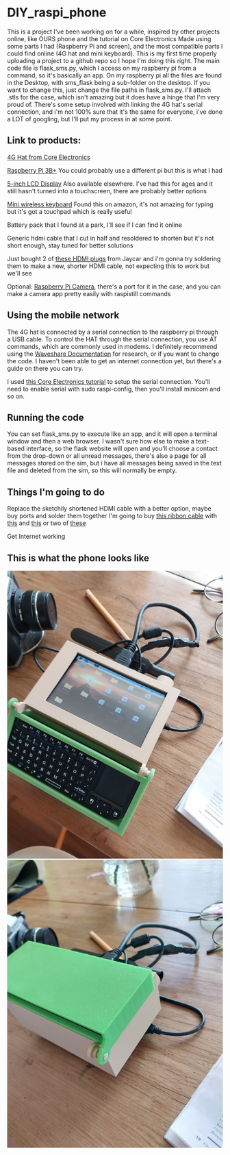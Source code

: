 # DIY_raspi_phone
This is a project I've been working on for a while, inspired by other projects online, like OURS phone and the tutorial on Core Electronics
Made using some parts I had (Raspberry Pi and screen), and the most compatible parts I could find online (4G hat and mini keyboard). 
This is my first time properly uploading a project to a github repo so I hope I'm doing this right. 
The main code file is flask_sms.py, which I access on my raspberry pi from a command, so it's basically an app. On my raspberry pi all the files are found in the Desktop, with sms_flask being a sub-folder on the desktop. If you want to change this, just change the file paths in flask_sms.py.
I'll attach .stls for the case, which isn't amazing but it does have a hinge that I'm very proud of.
There's some setup involved with linking the 4G hat's serial connection, and i'm not 100% sure that it's the same for everyone, i've done a LOT of googling, but I'll put my process in at some point.


## Link to products:

[4G Hat from Core Electronics](https://core-electronics.com.au/waveshare-4g-hat-for-raspberry-pi-lte-cat-4-4g-3g-2g-gnss.html)

[Raspberry Pi 3B+](https://core-electronics.com.au/raspberry-pi-3-model-b-plus.html) You could probably use a different pi but this is what I had

[5-inch LCD Display](https://www.jaycar.com.au/5-inch-touchscreen-with-hdmi-and-usb/p/XC9024?pos=19&queryId=1e9a4a1daaf2ba708a8a63e453d139f2&sort=relevance&searchText=5%20inch) Also available elsewhere. I've had this for ages and it still hasn't turned into a touchscreen, there are probably better options

[Mini wireless keyboard](https://www.amazon.com.au/Rii-Wireless-Full-Featured-Multimedia-Shortcuts/dp/B07D3JWVQV) Found this on amazon, it's not amazing for typing but it's got a touchpad which is really useful

Battery pack that I found at a park, I'll see if I can find it online

Generic hdmi cable that I cut in half and resoldered to shorten but it's not short enough, stay tuned for better solutions

Just bought 2 of [these HDMI plugs](https://www.jaycar.com.au/gold-plated-pcb-mount-hdmi-plug/p/PP0941) from Jaycar and i'm gonna try soldering them to make a new, shorter HDMI cable, not expecting this to work but we'll see

Optional: [Raspberry Pi Camera](https://raspberry.piaustralia.com.au/collections/cameras), there's a port for it in the case, and you can make a camera app pretty easily with raspistill commands


## Using the mobile network
The 4G hat is connected by a serial connection to the raspberry pi through a USB cable.
To control the HAT through the serial connection, you use AT commands, which are commonly used in modems.
I definitely recommend using the [Waveshare Documentation](https://www.waveshare.com/wiki/SIM7600E-H_4G_HAT) for research, or if you want to change the code. I haven't been able to get an internet connection yet, but there's a guide on there you can try.

I used [this Core Electronics tutorial](https://core-electronics.com.au/guides/raspberry-pi-4g-gps-hat/) to setup the serial connection. You'll need to enable serial with sudo raspi-config, then you'll install minicom and so on.


## Running the code
You can set flask_sms.py to execute like an app, and it will open a terminal window and then a web browser. I wasn't sure how else to make a text-based interface, so the flask website will open and you'll choose a contact from the drop-down or all unread messages, there's also a page for all messages stored on the sim, but i have all messages being saved in the text file and deleted from the sim, so this will normally be empty.


## Things I'm going to do
Replace the sketchily shortened HDMI cable with a better option, maybe buy ports and solder them together
I'm going to buy [this ribbon cable](https://littlebirdelectronics.com.au/products/diy-hdmi-cable-parts-10-cm-hdmi-ribbon-cable?_pos=2&_sid=8684cfa62&_ss=r) with [this](https://littlebirdelectronics.com.au/products/diy-hdmi-cable-parts-right-angle-r-bend-hdmi-plug-adapter?pr_prod_strat=e5_desc&pr_rec_id=291504d27&pr_rec_pid=8811102011681&pr_ref_pid=8811092508961&pr_seq=uniform) and [this](https://littlebirdelectronics.com.au/products/diy-hdmi-cable-parts-right-angle-l-bend-hdmi-plug-adapter?pr_prod_strat=e5_desc&pr_rec_id=de5ccbaa6&pr_rec_pid=8811097522465&pr_ref_pid=8811102011681&pr_seq=uniform)
or two of [these](https://littlebirdelectronics.com.au/products/diy-hdmi-cable-parts-straight-hdmi-plug-adapter?pr_prod_strat=e5_desc&pr_rec_id=d0cdc2d81&pr_rec_pid=8811092508961&pr_ref_pid=8811097522465&pr_seq=uniform)

Get Internet working

## This is what the phone looks like

![phone1](https://github.com/boatartist/DIY_raspi_phone/blob/main/phone1.jpg)
![phone2](https://github.com/boatartist/DIY_raspi_phone/blob/main/phone2.jpg)
